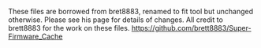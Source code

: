 These files are borrowed from bret8883, renamed to fit tool but unchanged otherwise. Please see his page for details of changes. 
All credit to brett8883 for the work on these files. https://github.com/brett8883/Super-Firmware_Cache
